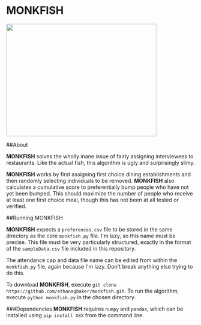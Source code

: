 # MONKFISH

<a href="url"><img src="https://upload.wikimedia.org/wikipedia/commons/3/30/Monkfish.jpg" align="center" height="300" width="400" ></a>

##About

__MONKFISH__ solves the wholly inane issue of fairly assigning interviewees to restaurants. Like the actual fish, this algorithm is ugly and surprisingly slimy.

__MONKFISH__ works by first assigning first choice dining establishments and then randomly selecting individuals to be removed. __MONKFISH__ also calculates a cumulative score to preferentially bump people who have not yet been bumped. This should maximize the number of people who receive at least one first choice meal, though this has not been at all tested or verified.

##Running MONKFISH

__MONKFISH__ expects a `preferences.csv` file to be stored in the same directory as the core `monkfish.py` file. I'm lazy, so this name must be precise. This file must be very particularly structured, exactly in the format of the `sampleData.csv` file included in this repository.

The attendance cap and data file name can be edited from within the `monkfish.py` file, again because I'm lazy. Don't break anything else trying to do this.

To download __MONKFISH__, execute `git clone https://github.com/ethanagbaker/monkfish.git`.
To run the algorithm, execute `python monkfish.py` in the chosen directory.

###Dependencies
__MONKFISH__ requires `numpy` and `pandas`, which can be installed using `pip install XXX` from the command line.
